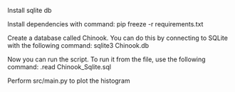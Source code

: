 Install sqlite db

Install dependencies with command: pip freeze -r requirements.txt

Create a database called Chinook. You can do this by connecting to SQLite with the following command: sqlite3 Chinook.db

Now you can run the script. To run it from the file, use the following command: .read Chinook_Sqlite.sql

Perform src/main.py to plot the histogram
